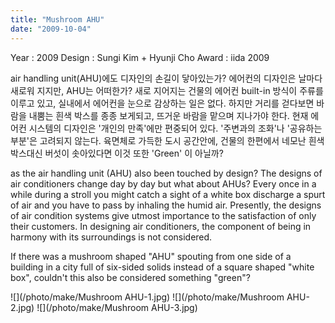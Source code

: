 ```yaml
---
title: "Mushroom AHU"
date: "2009-10-04"
---
```


Year : 2009 
Design : Sungi Kim + Hyunji Cho 
Award : iida 2009

air handling unit(AHU)에도 디자인의 손길이 닿아있는가? 에어컨의 디자인은 날마다 새로워 지지만, AHU는 어떠한가? 새로 지어지는 건물의 에어컨 built-in 방식이 주류를 이루고 있고, 실내에서 에어컨을 눈으로 감상하는 일은 없다. 하지만 거리를 걷다보면 바람을 내뿜는 흰색 박스를 종종 보게되고, 뜨거운 바람을 맡으며 지나가야 한다. 현재 에어컨 시스템의 디자인은 '개인의 만족'에만 편중되어 있다. '주변과의 조화'나 '공유하는 부분'은 고려되지 않는다. 육면체로 가득한 도시 공간안에, 건물의 한편에서 네모난 흰색 박스대신 버섯이 솟아있다면 이것 또한 'Green' 이 아닐까?

as the air handling unit (AHU) also been touched by design? The designs of air conditioners change day by day but what about AHUs? Every once in a while during a stroll you might catch a sight of a white box discharge a spurt of air and you have to pass by inhaling the humid air. Presently, the designs of air condition systems give utmost importance to the satisfaction of only their customers. In designing air conditioners, the component of being in harmony with its surroundings is not considered.

If there was a mushroom shaped "AHU" spouting from one side of a building in a city full of six-sided solids instead of a square shaped "white box", couldn't this also be considered something "green"?

![](/photo/make/Mushroom AHU-1.jpg)
![](/photo/make/Mushroom AHU-2.jpg)
![](/photo/make/Mushroom AHU-3.jpg)